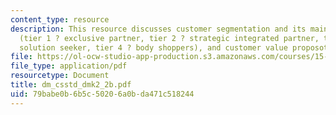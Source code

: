 ```yaml
---
content_type: resource
description: This resource discusses customer segmentation and its main characteristics
  (tier 1 ? exclusive partner, tier 2 ? strategic integrated partner, tier 3 ? project
  solution seeker, tier 4 ? body shoppers), and customer value proposotion.
file: https://ol-ocw-studio-app-production.s3.amazonaws.com/courses/15-904-strategic-management-ii-fall-2005/79babe0b6b5c50206a0bda471c518244_dm_csstd_dmk2_2b.pdf
file_type: application/pdf
resourcetype: Document
title: dm_csstd_dmk2_2b.pdf
uid: 79babe0b-6b5c-5020-6a0b-da471c518244
---
```

